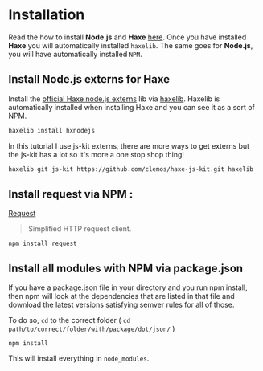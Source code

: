 # Installation

Read the how to install **Node.js** and **Haxe** [here](../haxenode/download.md).
Once you have installed **Haxe** you will automatically installed `haxelib`.
The same goes for **Node.js**, you will have automatically installed `NPM`.

## Install Node.js externs for Haxe

Install the [official Haxe node.js externs](https://github.com/HaxeFoundation/hxnodejs) lib via [haxelib](http://lib.haxe.org/p/hxnodejs/).
Haxelib is automatically installed when installing Haxe and you can see it as a sort of NPM.

```bash
haxelib install hxnodejs
```

In this tutorial I use js-kit externs, there are more ways to get externs but the js-kit has a lot so it's more a one stop shop thing!

```bash
haxelib git js-kit https://github.com/clemos/haxe-js-kit.git haxelib

```

## Install request via NPM :

[Request](https://github.com/request/request)

> Simplified HTTP request client.

```
npm install request
```

## Install all modules with NPM via package.json

If you have a package.json file in your directory and you run npm install, then npm will look at the dependencies that are listed in that file and download the latest versions satisfying semver rules for all of those.

To do so, `cd` to the correct folder ( `cd path/to/correct/folder/with/package/dot/json/` )

```
npm install
```

This will install everything in `node_modules`.
